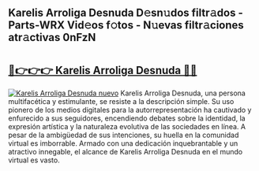 ## Karelis Arroliga Desnuda D𝚎sn𝚞dos filtr𝚊dos - Parts-WRX Vid𝚎os f𝚘tos - N𝚞evas filtr𝚊ciones atr𝚊ctivas 0nFzN

# <h2><a href="http://mb8jg4.tromn.icu/?c=Karelis+Arroliga+Desnuda">🔗👉👉👉 Karelis Arroliga Desnuda 🔗🔗</a></h2>

[![Karelis Arroliga Desnuda nuevo](https://i.imgur.com/pEAQMta.gif)](http://mb8jg4.tromn.icu/?c=Karelis+Arroliga+Desnuda)
Karelis Arroliga Desnuda, una persona multifacética y estimulante, se resiste a la descripción simple. Su uso pionero de los medios digitales para la autorrepresentación ha cautivado y enfurecido a sus seguidores, encendiendo debates sobre la identidad, la expresión artística y la naturaleza evolutiva de las sociedades en línea. A pesar de la ambigüedad de sus intenciones, su huella en la comunidad virtual es imborrable. Armado con una dedicación inquebrantable y un atractivo innegable, el alcance de Karelis Arroliga Desnuda en el mundo virtual es vasto.
